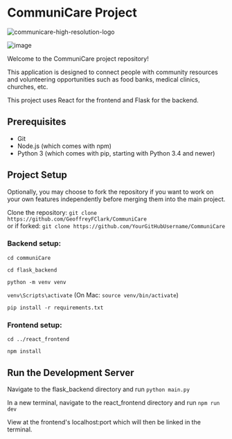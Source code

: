# CommuniCare Project
![communicare-high-resolution-logo](https://github.com/GeoffreyFClark/CommuniCare/blob/main/react_frontend/public/communicare_logo.png)

![image](https://github.com/GeoffreyFClark/CommuniCare/assets/97141856/c10c77ec-8fd4-4c39-9c77-7e560b133149)

Welcome to the CommuniCare project repository!

This application is designed to connect people with community resources and volunteering opportunities such as food banks, medical clinics, churches, etc. 

This project uses React for the frontend and Flask for the backend.

## Prerequisites
- Git
- Node.js (which comes with npm)
- Python 3 (which comes with pip, starting with Python 3.4 and newer)

## Project Setup
Optionally, you may choose to fork the repository if you want to work on your own features independently before merging them into the main project.

Clone the repository:
`git clone https://github.com/GeoffreyFClark/CommuniCare` </br>
or if forked: `git clone https://github.com/YourGitHubUsername/CommuniCare`

### Backend setup:

`cd communiCare`

`cd flask_backend`

`python -m venv venv`

`venv\Scripts\activate` (On Mac: `source venv/bin/activate`)

`pip install -r requirements.txt`

### Frontend setup:

`cd ../react_frontend`

`npm install`

## Run the Development Server

Navigate to the flask_backend directory and run `python main.py`

In a new terminal, navigate to the react_frontend directory and run `npm run dev`

View at the frontend's localhost:port which will then be linked in the terminal.
